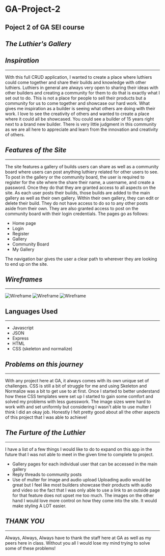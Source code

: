 # GA-Project-2
Poject 2 of GA SEI course
-------------------------
## *The Luthier's Gallery*

## *Inspiration*
--------------
With this full CRUD application, I wanted to create a place where luthiers could come together and share their builds and knowledge with other luthiers.  Luthiers in general are always very open to sharing their ideas with other builders and creating a community for them to do that is exactly what I set out to do.  This is not a place for people to sell their products but a community for us to come together and showcase our hard work.  What gives me inspiration as a builder is seeing what others are doing with their work.  I love to see the creativity of others and wanted to create a place where it could all be showcased.  You could see a builder of 15 years right next to a brand new builder.  There is very little judgment in this community as we are all here to appreciate and learn from the innovation and creativity of others.

## *Features of the Site*
-----------------------
The site features a gallery of builds users can share as well as a community board where users can post anything luthiery related for other users to see.  To post in the gallery or the community board, the user is required to register for the site where the share their name, a username, and create a password.  Once they do that they are granted access to all aspects on the site.  As each user posts their builds, those builds are added to the main gallery as well as their own gallery.  Within their own gallery, they can edit or delete their build.  They do not have access to do so to any other posts aside from their own.  They are also granted access to post on the community board with their login credentials.
The pages go as follows:

* Home page
* Login
* Register
* Gallery
* Community Board
* My Gallery

The navigation bar gives the user a clear path to wherever they are looking to end up on the site.
## *Wireframes*
-------------
![Wireframe](IMG_5857.jpg)
![Wireframe](IMG_5859.jpg)
![Wireframe](IMG_5860.jpg)

## Languages Used
-----------------
* Javascript
* JSON
* Express
* HTML
* CSS (skeleton and normalize)

## *Problems on this journey*
-----------------------------
With any project here at GA, it always comes with its own unique set of challenges.  CSS is still a bit of struggle for me and using Skeleton and Normalize was a bit to get use to at first.  Once I started to better understand how these CSS templates were set up I started to gain some comfort and solved my problems with less guesswork.  The image sizes were hard to work with and set uniformly but considering I wasn't able to use multer I think I did an okay job. Honestly I felt pretty good about all the other aspects of this project that I was able to achieve!

## *The Furture of the Luthier*
-------------------------------
I have a list of a few things I would like to do to expand on this app in the future that I was not able to meet in the given time to complete to project.
* Gallery pages for each individual user that can be accessed in the main gallery
* Reply threads to community posts
* Use of multer for image and audio upload
Uploading audio would be great but I feel like most builders showcase their products with audio and video so the fact that I was only able to use a link to an outside page for that feature does not upset me too much.  The images on the other hand I would love more control on how they come into the site.  It would make styling A LOT easier.  

## *THANK YOU*
---------------
Always, Always, Always have to thank the staff here at GA as well as my peers here in class.  Without you all I would lose my mind trying to solve some of these problems!
